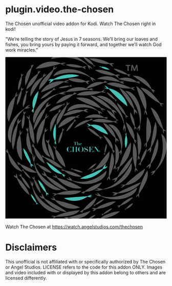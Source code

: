 # plugin.video.the-chosen
The Chosen unofficial video addon for Kodi.   Watch The Chosen right in kodi!

"We’re telling the story of Jesus in 7 seasons. We’ll bring our loaves and fishes, you bring yours by paying it forward, and together we’ll watch God work miracles."

![](resources/icon.jpg?raw=true)

Watch The Chosen at https://watch.angelstudios.com/thechosen

# Disclaimers

This unofficial is not affiliated with or specifically authorized by The Chosen or Angel Studios. LICENSE refers to the code for this addon ONLY. Images and video included with or displayed by this addon belong to others and are licensed differently.
